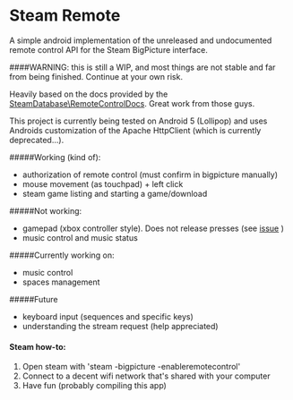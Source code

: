 # Steam Remote

A simple android implementation of the unreleased and undocumented remote control API for the Steam BigPicture interface.

####WARNING: this is still a WIP, and most things are not stable and far from being finished. Continue at your own risk.

Heavily based on the docs provided by the [SteamDatabase\RemoteControlDocs](https://github.com/SteamDatabase/RemoteControlDocs).
Great work from those guys.

This project is currently being tested on Android 5 (Lollipop) and uses Androids customization of the Apache HttpClient (which is currently deprecated...).

#####Working (kind of):
* authorization of remote control (must confirm in bigpicture manually)
* mouse movement (as touchpad) + left click
* steam game listing and starting a game/download

#####Not working:
* gamepad (xbox controller style). Does not release presses (see [issue](https://github.com/SteamDatabase/RemoteControlDocs/issues/4) )
* music control and music status

#####Currently working on:
* music control
* spaces management

#####Future
* keyboard input (sequences and specific keys)
* understanding the stream request (help appreciated)


#### Steam how-to:
1. Open steam with 'steam -bigpicture -enableremotecontrol'
2. Connect to a decent wifi network that's shared with your computer
3. Have fun (probably compiling this app)
